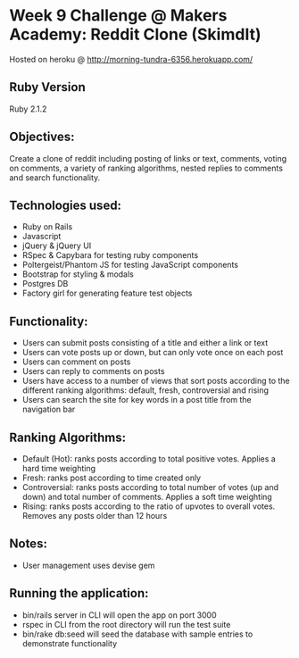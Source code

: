 Week 9 Challenge @ Makers Academy: Reddit Clone (SkimdIt)
========================================================

Hosted on heroku @ http://morning-tundra-6356.herokuapp.com/

Ruby Version
------------

Ruby 2.1.2

Objectives:
-----------

Create a clone of reddit including posting of links or text, comments, voting on comments, a variety of ranking algorithms, nested replies to comments and search functionality.

Technologies used:
------------------
- Ruby on Rails
- Javascript
- jQuery & jQuery UI
- RSpec & Capybara for testing ruby components
- Poltergeist/Phantom JS for testing JavaScript components
- Bootstrap for styling & modals
- Postgres DB
- Factory girl for generating feature test objects

Functionality:
--------------

- Users can submit posts consisting of a title and either a link or text
- Users can vote posts up or down, but can only vote once on each post
- Users can comment on posts
- Users can reply to comments on posts
- Users have access to a number of views that sort posts according to the different ranking algorithms: default, fresh, controversial and rising
- Users can search the site for key words in a post title from the navigation bar

Ranking Algorithms:
-------------------
- Default (Hot): ranks posts according to total positive votes. Applies a hard time weighting 
- Fresh: ranks post according to time created only
- Controversial: ranks posts according to total number of votes (up and down) and total number of comments. Applies a soft time weighting
- Rising: ranks posts according to the ratio of upvotes to overall votes. Removes any posts older than 12 hours

Notes:
------
- User management uses devise gem

Running the application:
------------------------
- bin/rails server in CLI will open the app on port 3000
- rspec in CLI from the root directory will run the test suite 
- bin/rake db:seed will seed the database with sample entries to demonstrate functionality
